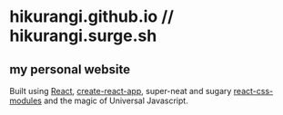 # hikurangi.github.io // hikurangi.surge.sh

## my personal website

Built using [React](https://facebook.github.io/react/), [create-react-app](https://github.com/facebookincubator/create-react-app), super-neat and sugary [react-css-modules](https://github.com/gajus/react-css-modules) and the magic of Universal Javascript.

